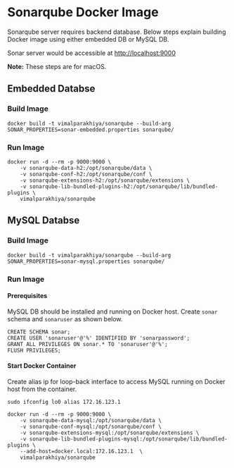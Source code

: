 # Sonarqube Docker Image

Sonarqube server requires backend database. Below steps explain building Docker image using either embedded DB or MySQL DB.

Sonar server would be accessible at [http://localhost:9000](http://localhost:9000)

**Note:** These steps are for macOS. 

## Embedded Databse
### Build Image

```docker build -t vimalparakhiya/sonarqube --build-arg SONAR_PROPERTIES=sonar-embedded.properties sonarqube/```

### Run Image

```
docker run -d --rm -p 9000:9000 \
    -v sonarqube-data-h2:/opt/sonarqube/data \
    -v sonarqube-conf-h2:/opt/sonarqube/conf \
    -v sonarqube-extensions-h2:/opt/sonarqube/extensions \
    -v sonarqube-lib-bundled-plugins-h2:/opt/sonarqube/lib/bundled-plugins \
    vimalparakhiya/sonarqube
```


## MySQL Databse
### Build Image

```docker build -t vimalparakhiya/sonarqube --build-arg SONAR_PROPERTIES=sonar-mysql.properties sonarqube/```

### Run Image
#### Prerequisites
MySQL DB should be installed and running on Docker host. Create `sonar` schema and `sonaruser` as shown below.

```
CREATE SCHEMA sonar;
CREATE USER 'sonaruser'@'%' IDENTIFIED BY 'sonarpassword';
GRANT ALL PRIVILEGES ON sonar.* TO 'sonaruser'@'%';
FLUSH PRIVILEGES;
```

#### Start Docker Container
Create alias ip for loop-back interface to access MySQL running on Docker host from the container.
```
sudo ifconfig lo0 alias 172.16.123.1
```

```
docker run -d --rm -p 9000:9000 \
    -v sonarqube-data-mysql:/opt/sonarqube/data \
    -v sonarqube-conf-mysql:/opt/sonarqube/conf \
    -v sonarqube-extensions-mysql:/opt/sonarqube/extensions \
    -v sonarqube-lib-bundled-plugins-mysql:/opt/sonarqube/lib/bundled-plugins \
    --add-host=docker.local:172.16.123.1  \
    vimalparakhiya/sonarqube
```

